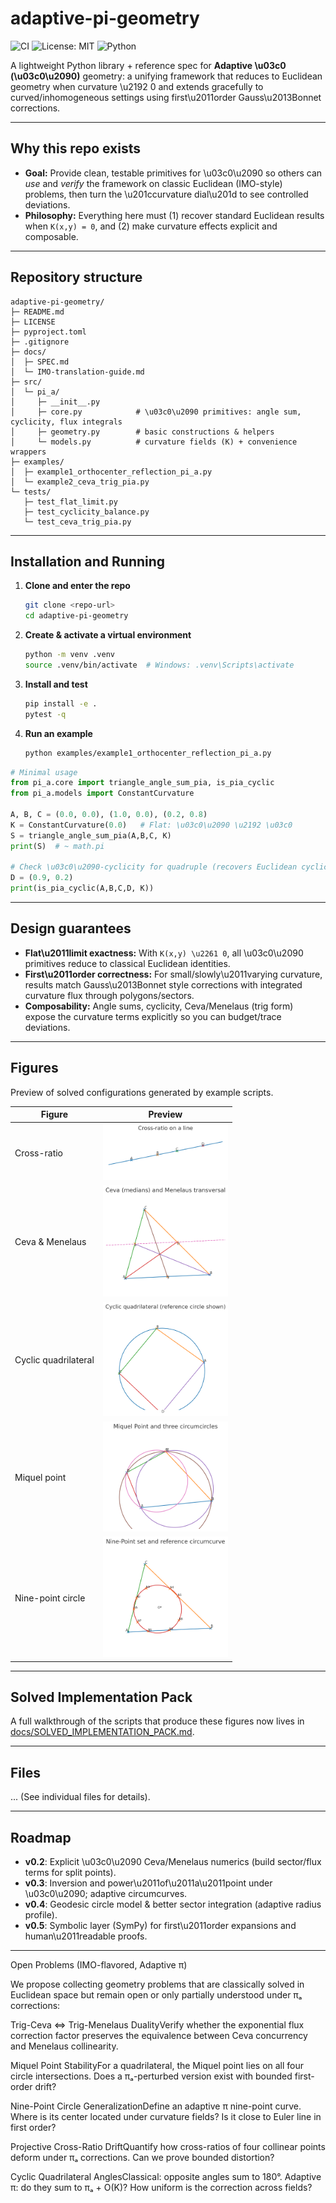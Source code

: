 # adaptive-pi-geometry

![CI](https://github.com/RDM3DC/Adaptive-PI/actions/workflows/ci.yml/badge.svg)
![License: MIT](https://img.shields.io/badge/License-MIT-yellow.svg)
![Python](https://img.shields.io/badge/python-3.10_|_3.11_|_3.12-blue)

A lightweight Python library + reference spec for **Adaptive \u03c0 (\u03c0\u2090)** geometry: a unifying framework that reduces to Euclidean geometry when curvature \u2192 0 and extends gracefully to curved/inhomogeneous settings using first\u2011order Gauss\u2013Bonnet corrections.

---

## Why this repo exists

* **Goal:** Provide clean, testable primitives for \u03c0\u2090 so others can *use* and *verify* the framework on classic Euclidean (IMO-style) problems, then turn the \u201ccurvature dial\u201d to see controlled deviations.
* **Philosophy:** Everything here must (1) recover standard Euclidean results when `K(x,y) = 0`, and (2) make curvature effects explicit and composable.

---

## Repository structure

```
adaptive-pi-geometry/
├─ README.md
├─ LICENSE
├─ pyproject.toml
├─ .gitignore
├─ docs/
│  ├─ SPEC.md
│  └─ IMO-translation-guide.md
├─ src/
│  └─ pi_a/
│     ├─ __init__.py
│     ├─ core.py            # \u03c0\u2090 primitives: angle sum, cyclicity, flux integrals
│     ├─ geometry.py        # basic constructions & helpers
│     └─ models.py          # curvature fields (K) + convenience wrappers
├─ examples/
│  ├─ example1_orthocenter_reflection_pi_a.py
│  └─ example2_ceva_trig_pia.py
└─ tests/
   ├─ test_flat_limit.py
   ├─ test_cyclicity_balance.py
   └─ test_ceva_trig_pia.py
```

---

## Installation and Running

1. **Clone and enter the repo**

   ```bash
   git clone <repo-url>
   cd adaptive-pi-geometry
   ```

2. **Create & activate a virtual environment**

   ```bash
   python -m venv .venv
   source .venv/bin/activate  # Windows: .venv\Scripts\activate
   ```

3. **Install and test**

   ```bash
   pip install -e .
   pytest -q
   ```

4. **Run an example**

   ```bash
   python examples/example1_orthocenter_reflection_pi_a.py
   ```

```python
# Minimal usage
from pi_a.core import triangle_angle_sum_pia, is_pia_cyclic
from pi_a.models import ConstantCurvature

A, B, C = (0.0, 0.0), (1.0, 0.0), (0.2, 0.8)
K = ConstantCurvature(0.0)   # Flat: \u03c0\u2090 \u2192 \u03c0
S = triangle_angle_sum_pia(A,B,C, K)
print(S)  # ~ math.pi

# Check \u03c0\u2090-cyclicity for quadruple (recovers Euclidean cyclic test when K=0)
D = (0.9, 0.2)
print(is_pia_cyclic(A,B,C,D, K))
```

---

## Design guarantees

* **Flat\u2011limit exactness:** With `K(x,y) \u2261 0`, all \u03c0\u2090 primitives reduce to classical Euclidean identities.
* **First\u2011order correctness:** For small/slowly\u2011varying curvature, results match Gauss\u2013Bonnet style corrections with integrated curvature flux through polygons/sectors.
* **Composability:** Angle sums, cyclicity, Ceva/Menelaus (trig form) expose the curvature terms explicitly so you can budget/trace deviations.

---

## Figures

Preview of solved configurations generated by example scripts.

| Figure | Preview |
| --- | --- |
| Cross-ratio | <a href="cross_ratio.png"><img src="cross_ratio.png" width="200"/></a> |
| Ceva & Menelaus | <a href="ceva_menelaus.png"><img src="ceva_menelaus.png" width="200"/></a> |
| Cyclic quadrilateral | <a href="cyclic_quad.png"><img src="cyclic_quad.png" width="200"/></a> |
| Miquel point | <a href="miquel.png"><img src="miquel.png" width="200"/></a> |
| Nine-point circle | <a href="ninepoint.png"><img src="ninepoint.png" width="200"/></a> |

---

## Solved Implementation Pack

A full walkthrough of the scripts that produce these figures now lives in
[docs/SOLVED_IMPLEMENTATION_PACK.md](docs/SOLVED_IMPLEMENTATION_PACK.md).

---

## Files

... (See individual files for details).

---

## Roadmap

* **v0.2**: Explicit \u03c0\u2090 Ceva/Menelaus numerics (build sector/flux terms for split points).
* **v0.3**: Inversion and power\u2011of\u2011a\u2011point under \u03c0\u2090; adaptive circumcurves.
* **v0.4**: Geodesic circle model & better sector integration (adaptive radius profile).
* **v0.5**: Symbolic layer (SymPy) for first\u2011order expansions and human\u2011readable proofs.

---

Open Problems (IMO-flavored, Adaptive π)

We propose collecting geometry problems that are classically solved in Euclidean space but remain open or only partially understood under πₐ corrections:

Trig-Ceva ⇔ Trig-Menelaus DualityVerify whether the exponential flux correction factor preserves the equivalence between Ceva concurrency and Menelaus collinearity.

Miquel Point StabilityFor a quadrilateral, the Miquel point lies on all four circle intersections. Does a πₐ-perturbed version exist with bounded first-order drift?

Nine-Point Circle GeneralizationDefine an adaptive π nine-point curve. Where is its center located under curvature fields? Is it close to Euler line in first order?

Projective Cross-Ratio DriftQuantify how cross-ratios of four collinear points deform under πₐ corrections. Can we prove bounded distortion?

Cyclic Quadrilateral AnglesClassical: opposite angles sum to 180°. Adaptive π: do they sum to πₐ + O(K)? How uniform is the correction across fields?
